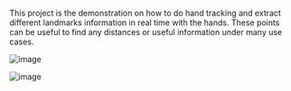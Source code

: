 This project is the demonstration on how to do hand tracking and extract different landmarks information in real time with the hands. These points can be useful to find any distances or useful information under many use cases.

![image](https://user-images.githubusercontent.com/56957881/183752766-81b5edd1-6b36-432d-8151-513aba15e022.png)

![image](https://user-images.githubusercontent.com/56957881/183752859-53e7e09c-a3bd-4f81-accd-5a1630c0b4bd.png)
